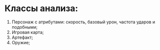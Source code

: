 # Классы анализа:

1) Персонаж с атрибутами: скорость, базовый урон, частота ударов и подобными;
2) Игровая карта;
3) Артефакт;
4) Оружие;
